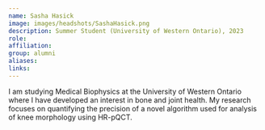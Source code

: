 ```yaml
---
name: Sasha Hasick
image: images/headshots/SashaHasick.png
description: Summer Student (University of Western Ontario), 2023
role: 
affiliation: 
group: alumni
aliases: 
links:
---
```


I am studying Medical Biophysics at the University of Western Ontario where I have developed an interest in bone and joint health. My research focuses on quantifying the precision of a novel algorithm used for analysis of knee morphology using HR-pQCT.